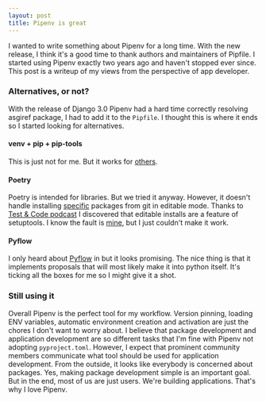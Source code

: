 ```yaml
---
layout: post
title: Pipenv is great
---
```


I wanted to write something about Pipenv for a long time. With the new release, I think it's a good time to thank authors and maintainers of Pipfile. I started using Pipenv exactly two years ago and haven't stopped ever since. This post is a writeup of my views from the perspective of app developer.

### Alternatives, or not?

With the release of Django 3.0 Pipenv had a hard time correctly resolving asgiref package, I had to add it to the `Pipfile`. I thought this is where it ends so I started looking for alternatives.

#### venv + pip + pip-tools

This is just not for me. But it works for [others](https://twitter.com/AdamChainz/status/1239172374718808065).

#### Poetry

Poetry is intended for libraries. But we tried it anyway. However, it doesn't handle installing [specific](https://github.com/stlk/django-toolbox/) packages from git in editable mode. Thanks to [Test & Code podcast](https://testandcode.com/119) I discovered that editable installs are a feature of setuptools. I know the fault is [mine](https://github.com/stlk/django-toolbox/), but I just couldn't make it work.

#### Pyflow

I only heard about [Pyflow](https://github.com/David-OConnor/pyflow) in [](https://pythonbytes.fm/episodes/show/186/the-treebeard-will-guard-your-notebook) but it looks promising. The nice thing is that it implements proposals that will most likely make it into python itself. It's ticking all the boxes for me so I might give it a shot.

### Still using it

Overall Pipenv is the perfect tool for my workflow. Version pinning, loading ENV variables, automatic environment creation and activation are just the chores I don't want to worry about. I believe that package development and application development are so different tasks that I'm fine with Pipenv not adopting `pyproject.toml`. However, I expect that prominent community members communicate what tool should be used for application development. From the outside, it looks like everybody is concerned about packages. Yes, making package development simple is an important goal. But in the end, most of us are just users. We're building applications. That's why I love Pipenv.

